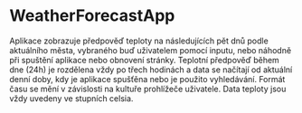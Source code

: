 # WeatherForecastApp
Aplikace zobrazuje předpověď teploty na následujících pět dnů podle aktuálního města,
vybraného buď uživatelem pomocí inputu, nebo náhodně při spuštění aplikace nebo obnovení stránky.
Teplotní předpověď během dne (24h) je rozdělena vždy po třech hodinách a data se načítají od aktuální denní doby,
kdy je aplikace spušťěna nebo je použito vyhledávání. 
Formát času se mění v závislosti na kultuře prohlížeče uživatele. Data teploty jsou vždy uvedeny ve stupních celsia.

